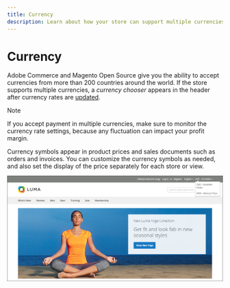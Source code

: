 ```yaml
---
title: Currency
description: Learn about how your store can support multiple currencies to enhance the customer experience.
---
```

# Currency

Adobe Commerce and Magento Open Source give you the ability to accept currencies from more than 200 countries around the world. If the store supports multiple currencies, a _currency chooser_ appears in the header after currency rates are [updated](currency-update.md).

>[!NOTE]
>
>If you accept payment in multiple currencies, make sure to monitor the currency rate settings, because any fluctuation can impact your profit margin.

Currency symbols appear in product prices and sales documents such as orders and invoices. You can customize the currency symbols as needed, and also set the display of the price separately for each store or view.

![Example storefront - currency chooser](./assets/storefront-currency-chooser.png)<!-- zoom -->
